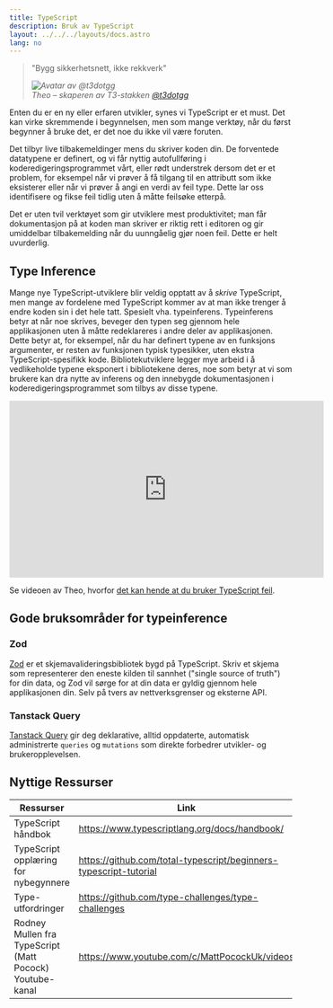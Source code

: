 ```yaml
---
title: TypeScript
description: Bruk av TypeScript
layout: ../../../layouts/docs.astro
lang: no
---
```


<blockquote className="w-full relative border-l-4 italic bg-t3-purple-200 dark:text-t3-purple-50 text-zinc-900 dark:bg-t3-purple-300/20 p-2 rounded-md text-sm my-3 border-neutral-500 quote">
  <div className="relative w-fit flex items-center justify-center p-1">
    <p className="mb-4 text-lg">
      <span aria-hidden="true">&quot;</span>Bygg sikkerhetsnett, ikke rekkverk<span aria-hidden="true">&quot;</span>
    </p>
  </div>
<cite className="flex items-center justify-end pr-4 pb-2">
  <img
      alt="Avatar av @t3dotgg"
      className="w-12 rounded-full bg-neutral-500 [margin-inline-end:16px]"
      src="/images/theo_300x300.webp"
    />
    <div className="flex flex-col items-start not-italic">
      <span className="text-sm font-semibold">Theo – skaperen av T3-stakken</span>
      <a
        href="https://twitter.com/t3dotgg"
        target="_blank"
        rel="noopener noreferrer"
        className="text-sm"
      >
        @t3dotgg
      </a>
    </div>
  </cite>
</blockquote>

Enten du er en ny eller erfaren utvikler, synes vi TypeScript er et must. Det kan virke skremmende i begynnelsen, men som mange verktøy, når du først begynner å bruke det, er det noe du ikke vil være foruten.

Det tilbyr live tilbakemeldinger mens du skriver koden din. De forventede datatypene er definert, og vi får nyttig autofullføring i koderedigeringsprogrammet vårt, eller rødt understrek dersom det er et problem, for eksempel når vi prøver å få tilgang til en attributt som ikke eksisterer eller når vi prøver å angi en verdi av feil type. Dette lar oss identifisere og fikse feil tidlig uten å måtte feilsøke etterpå.

Det er uten tvil verktøyet som gir utviklere mest produktivitet; man får dokumentasjon på at koden man skriver er riktig rett i editoren og gir umiddelbar tilbakemelding når du uunngåelig gjør noen feil. Dette er helt uvurderlig.

## Type Inference

Mange nye TypeScript-utviklere blir veldig opptatt av å _skrive_ TypeScript, men mange av fordelene med TypeScript kommer av at man ikke trenger å endre koden sin i det hele tatt. Spesielt vha. typeinferens. Typeinferens betyr at når noe skrives, beveger den typen seg gjennom hele applikasjonen uten å måtte redeklareres i andre deler av applikasjonen. Dette betyr at, for eksempel, når du har definert typene av en funksjons argumenter, er resten av funksjonen typisk typesikker, uten ekstra TypeScript-spesifikk kode. Bibliotekutviklere legger mye arbeid i å vedlikeholde typene eksponert i bibliotekene deres, noe som betyr at vi som brukere kan dra nytte av inferens og den innebygde dokumentasjonen i koderedigeringsprogrammet som tilbys av disse typene.

<div class="embed">
<iframe width="560" height="315" src="https://www.youtube.com/embed/RmGHnYUqQ4k" title="You might be using Typescript wrong" frameborder="0" allow="accelerometer; autoplay; clipboard-write; encrypted-media; gyroscope; picture-in-picture" allowfullscreen></iframe>
</div>

Se videoen av Theo, hvorfor [det kan hende at du bruker TypeScript feil](https://www.youtube.com/watch?v=RmGHnYUqQ4k).

## Gode bruksområder for typeinference

### Zod

[Zod](https://github.com/colinhacks/zod) er et skjemavalideringsbibliotek bygd på TypeScript. Skriv et skjema som representerer den eneste kilden til sannhet ("single source of truth") for din data, og Zod vil sørge for at din data er gyldig gjennom hele applikasjonen din. Selv på tvers av nettverksgrenser og eksterne API.

### Tanstack Query

[Tanstack Query](https://tanstack.com/query/v4/) gir deg deklarative, alltid oppdaterte, automatisk administrerte `queries` og `mutations` som direkte forbedrer utvikler- og brukeropplevelsen.

## Nyttige Ressurser

| Ressurser                                                | Link                                                              |
| -------------------------------------------------------- | ----------------------------------------------------------------- |
| TypeScript håndbok                                       | https://www.typescriptlang.org/docs/handbook/                     |
| TypeScript opplæring for nybegynnere                     | https://github.com/total-typescript/beginners-typescript-tutorial |
| Type-utfordringer                                        | https://github.com/type-challenges/type-challenges                |
| Rodney Mullen fra TypeScript (Matt Pocock) Youtube-kanal | https://www.youtube.com/c/MattPocockUk/videos                     |
